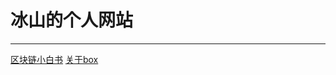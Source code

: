 # 冰山的个人网站
---
[区块链小白书](https://blockchainlittlebook.com)
[关于box](https://mp.weixin.qq.com/s/j574I_ddSYwhKU67q8rWwg)

